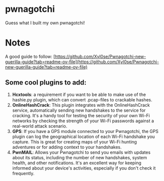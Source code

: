 # pwnagotchi
Guess what I built my own pwnagotchi!

# Notes

A good guide to follow: [https://github.com/Xyl0se/Pwnagotchi-new-guerilla-guide?tab=readme-ov-file](https://github.com/Xyl0se/Pwnagotchi-new-guerilla-guide?tab=readme-ov-file)

## Some cool plugins to add:

1. **Hcxtools**: a requirement if you want to be able to make use of the hashie.py plugin, which can convert .pcap-files to crackable hashes.
2. **OnlineHashCrack**: This plugin integrates with the OnlineHashCrack service, automatically sending new handshakes to the service for cracking. It's a handy tool for testing the security of your own Wi-Fi networks by checking the strength of your Wi-Fi passwords against a real-world attack scenario.
3. **GPS**: If you have a GPS module connected to your Pwnagotchi, the GPS plugin can log the geographical location of each Wi-Fi handshake you capture. This is great for creating maps of your Wi-Fi hunting adventures or for adding context to your handshakes.
4. **PwnMAIL**: Allows your Pwnagotchi to send you emails with updates about its status, including the number of new handshakes, system health, and other notifications. It's an excellent way for keeping informed about your device's activities, especially if you don't check it frequently.

